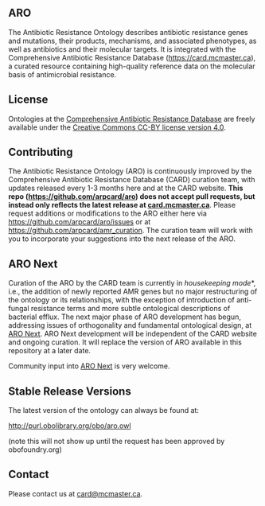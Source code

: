 ## ARO

The Antibiotic Resistance Ontology describes antibiotic resistance genes and mutations, their products, mechanisms, and associated phenotypes, as well as antibiotics and their molecular targets. It is integrated with the Comprehensive Antibiotic Resistance Database (https://card.mcmaster.ca), a curated resource containing high-quality reference data on the molecular basis of antimicrobial resistance.

## License

Ontologies at the [Comprehensive Antibiotic Resistance Database](https://card.mcmaster.ca/download) are freely available under the [Creative Commons CC-BY license version 4.0](LICENSE).

## Contributing

The Antibiotic Resistance Ontology (ARO) is continuously improved by the Comprehensive Antibiotic Resistance Database (CARD) curation team, with updates released every 1-3 months here and at the CARD website. **This repo (https://github.com/arpcard/aro) does not accept pull requests, but instead only reflects the latest release at [card.mcmaster.ca](https://card.mcmaster.ca)**. Please request additions or modifications to the ARO either here via https://github.com/arpcard/aro/issues or at https://github.com/arpcard/amr_curation. The curation team will work with you to incorporate your suggestions into the next release of the ARO.

## ARO Next

Curation of the ARO by the CARD team is currently in *housekeeping mode**, i.e., the addition of newly reported AMR genes but no major restructuring of the ontology or its relationships, with the exception of introduction of anti-fungal resistance terms and more subtle ontological descriptions of bacterial efflux. The next major phase of ARO development has begun, addressing issues of orthogonality and fundamental ontological design, at [ARO Next](https://github.com/arpcard/aro-next). ARO Next development will be independent of the CARD website and ongoing curation. It will replace the version of ARO available in this repository at a later date.

Community input into [ARO Next](https://github.com/arpcard/aro-next) is very welcome.

## Stable Release Versions

The latest version of the ontology can always be found at:

http://purl.obolibrary.org/obo/aro.owl

(note this will not show up until the request has been approved by obofoundry.org)

## Contact

Please contact us at card@mcmaster.ca.
